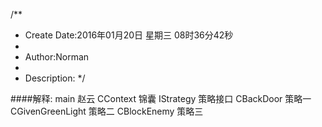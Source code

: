 /**
* Create Date:2016年01月20日 星期三 08时36分42秒
* 
* Author:Norman
* 
* Description: 
*/

####解释:
    main 赵云
    CContext 锦囊
    IStrategy 策略接口
    CBackDoor 策略一
    CGivenGreenLight 策略二
    CBlockEnemy 策略三
